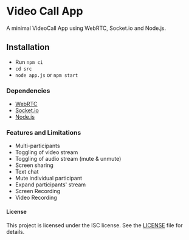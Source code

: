 # Video Call App

A minimal VideoCall App using WebRTC, Socket.io and Node.js.

## Installation

- Run `npm ci`
- `cd src`
- `node app.js` or `npm start`

### Dependencies

- [WebRTC](https://webrtc.org/)
- [Socket.io](https://socket.io/)
- [Node.js](https://nodejs.org/)

### Features and Limitations

- Multi-participants
- Toggling of video stream
- Toggling of audio stream (mute & unmute)
- Screen sharing
- Text chat
- Mute individual participant
- Expand participants' stream
- Screen Recording
- Video Recording

#### License

This project is licensed under the ISC license. See the [LICENSE](LICENSE.md) file for details.
